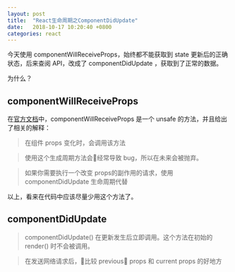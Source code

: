 ```yaml
---
layout: post
title:  "React生命周期之ComponentDidUpdate"
date:   2018-10-17 10:20:40 +0800
categories: react
---
```



今天使用 componentWillReceiveProps，始终都不能获取到 state 更新后的正确状态，后来查阅 API，改成了 componentDidUpdate ，获取到了正常的数据。

为什么？

## componentWillReceiveProps

在[官方文档](https://reactjs.org/docs/react-component.html#componentdidupdate)中，componentWillReceiveProps 是一个 unsafe 的方法，并且给出了相关的解释：

> 在组件 props 变化时，会调用该方法

> 使用这个生成周期方法会经常导致 bug，所以在未来会被抛弃。

> 如果你需要执行一个改变 props的副作用的请求，使用 componentDidUpdate 生命周期代替

以上，看来在代码中应该尽量少用这个方法了。

## componentDidUpdate

> componentDidUpdate() 在更新发生后立即调用。这个方法在初始的 render() 时不会被调用。

> 在发送网络请求后，比较 previous props 和 current props 的好地方

